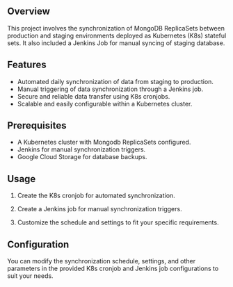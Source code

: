 ## Overview

This project involves the synchronization of MongoDB ReplicaSets between production and staging environments deployed as Kubernetes (K8s) stateful sets. It also included a Jenkins Job for manual syncing of staging database.

## Features

- Automated daily synchronization of data from staging to production.
- Manual triggering of data synchronization through a Jenkins job.
- Secure and reliable data transfer using K8s cronjobs.
- Scalable and easily configurable within a Kubernetes cluster.

## Prerequisites

- A Kubernetes cluster with Mongodb ReplicaSets configured.
- Jenkins for manual synchronization triggers.
- Google Cloud Storage for database backups.

## Usage

1. Create the K8s cronjob for automated synchronization.

2. Create a Jenkins job for manual synchronization triggers.

3. Customize the schedule and settings to fit your specific requirements.

## Configuration

You can modify the synchronization schedule, settings, and other parameters in the provided K8s cronjob and Jenkins job configurations to suit your needs.